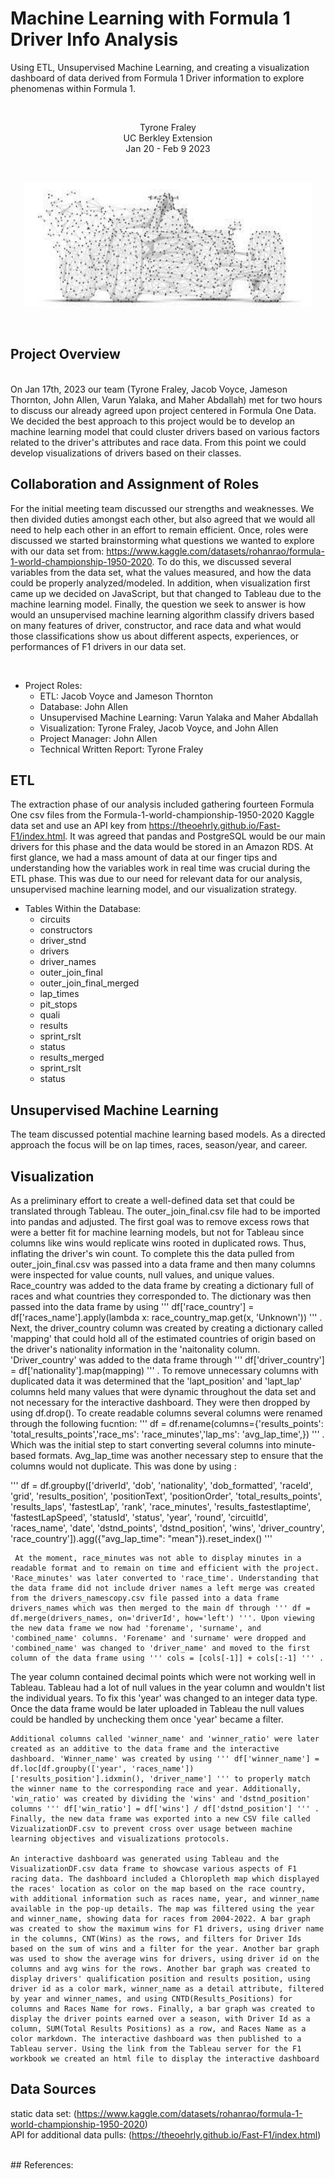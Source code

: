# Machine Learning with Formula 1 Driver Info Analysis
Using ETL, Unsupervised Machine Learning, and creating a visualization dashboard of data derived from Formula 1 Driver information to explore phenomenas within Formula 1.  

<br/>
<p align="center">Tyrone Fraley<br/>
UC Berkley Extension<br/>
Jan 20 - Feb 9 2023<br/>
<p/>

<br/>
<p align="center">
  <img width="460" height="200" src="Images/formulaonedatapoints.jpeg">
</p>
<br/>

## Project Overview

<br/>
 On Jan 17th, 2023 our team (Tyrone Fraley, Jacob Voyce, Jameson Thornton, John Allen, Varun Yalaka, and Maher Abdallah) met for two hours to discuss our already agreed upon project centered in Formula One Data. We decided the best approach to this project would be to develop an machine learning model that could cluster drivers based on various factors related to the driver's attributes and race data. From this point we could develop visualizations of drivers based on their classes. 
 
 <br/>
 
## Collaboration and Assignment of Roles 

For the initial meeting team discussed our strengths and weaknesses. We then divided duties amongst each other, but also agreed that we would all need to help each other in an effort to remain efficient. Once, roles were discussed we started brainstorming what questions we wanted to explore with our data set from: https://www.kaggle.com/datasets/rohanrao/formula-1-world-championship-1950-2020. To do this, we discussed several variables from the data set, what the values measured, and how the data could be properly analyzed/modeled. In addition, when visualization first came up we decided on JavaScript, but that changed to Tableau due to the machine learning model. Finally, the question we seek to answer is how would an unsupervised machine learning algorithm classify drivers based on many features of driver, constructor, and race data and what would those classifications show us about different aspects, experiences, or performances of F1 drivers in our data set.

<br/>

* Project Roles:
    * ETL: Jacob Voyce and Jameson Thornton
    * Database: John Allen
    * Unsupervised Machine Learning: Varun Yalaka and Maher Abdallah
    * Visualization: Tyrone Fraley, Jacob Voyce, and John Allen
    * Project Manager: John Allen
    * Technical Written Report: Tyrone Fraley 

## ETL

The extraction phase of our analysis included gathering fourteen Formula One csv files from the Formula-1-world-championship-1950-2020 Kaggle data set and use an API key from https://theoehrly.github.io/Fast-F1/index.html. It was agreed that pandas and PostgreSQL would be our main drivers for this phase and the data would be stored in an Amazon RDS. At first glance, we had a mass amount of data at our finger tips and understanding how the variables work in real time was crucial during the ETL phase. This was due to our need for relevant data for our analysis, unsupervised machine learning model, and our visualization strategy. 


* Tables Within the Database:
    * circuits
    * constructors
    * driver_stnd
    * drivers
    * driver_names
    * outer_join_final
    * outer_join_final_merged
    * lap_times
    * pit_stops
    * quali
    * results
    * sprint_rslt
    * status
    * results_merged
    * sprint_rslt
    * status
    
## Unsupervised Machine Learning 

The team discussed potential machine learning based models. As a directed approach the focus will be on lap times, races, season/year, and career.

## Visualization

As a preliminary effort to create a well-defined data set that could be translated through Tableau. The outer_join_final.csv file had to be imported into pandas and adjusted. The first goal was to remove excess rows that were a better fit for machine learning models, but not for Tableau since columns like wins would replicate wins rooted in duplicated rows. Thus, inflating the driver's win count. To complete this the data pulled from outer_join_final.csv was passed into a data frame and then many columns were inspected for value counts, null values, and unique values. Race_country was added to the data frame by creating a dictionary full of races and what countries they corresponded to. The dictionary was then passed into the data frame by using ''' df['race_country'] = df['races_name'].apply(lambda x: race_country_map.get(x, 'Unknown')) ''' . Next, the driver_country column was created by creating a dictionary called 'mapping' that could hold all of the estimated countries of origin based on the driver's nationality information in the 'naitonality column. 'Driver_country' was added to the data frame through ''' df['driver_country'] = df['nationality'].map(mapping) ''' . To remove unnecessary columns with duplicated data it was determined that the 'lapt_position' and 'lapt_lap' columns held many values that were dynamic throughout the data set and not necessary for the interactive dashboard. They were then dropped by using df.drop(). To create readable columns several columns were renamed through the following fucntion: ''' df = df.rename(columns={'results_points': 'total_results_points','race_ms': 'race_minutes','lap_ms': 'avg_lap_time',}) ''' . Which was the initial step to start converting several columns into minute-based formats. Avg_lap_time was another necessary step to ensure that the columns would not duplicate. This was done by using :

''' df = df.groupby(['driverId', 'dob', 'nationality', 'dob_formatted', 'raceId', 'grid',
       'results_position', 'positionText', 'positionOrder',
       'total_results_points', 'results_laps', 'fastestLap', 'rank',
       'race_minutes', 'results_fastestlaptime', 'fastestLapSpeed', 'statusId',
       'status', 'year', 'round', 'circuitId', 'races_name', 'date',
       'dstnd_points', 'dstnd_position', 'wins', 'driver_country',
       'race_country']).agg({"avg_lap_time": "mean"}).reset_index() '''
       
     At the moment, race_minutes was not able to display minutes in a readable format and to remain on time and efficient with the project. 'Race_minutes' was later converted to 'race_time'. Understanding that the data frame did not include driver names a left merge was created from the drivers_namescopy.csv file passed into a data frame drivers_names which was then merged to the main df through ''' df = df.merge(drivers_names, on='driverId', how='left') '''. Upon viewing the new data frame we now had 'forename', 'surname', and 'combined_name' columns. 'Forename' and 'surname' were dropped and 'combined_name' was changed to 'driver_name' and moved to the first column of the data frame using ''' cols = [cols[-1]] + cols[:-1] ''' . 
     
   The year column contained decimal points which were not working well in Tableau. Tableau had a lot of null values in the year column and wouldn't list the individual years. To fix this 'year' was changed to an integer data type. Once the data frame would be later uploaded in Tableau the null values could be handled by unchecking them once 'year' became a filter.
        
    Additional columns called 'winner_name' and 'winner_ratio' were later created as an additive to the data frame and the interactive dashboard. 'Winner_name' was created by using ''' df['winner_name'] = df.loc[df.groupby(['year', 'races_name'])['results_position'].idxmin(), 'driver_name'] ''' to properly match the winner name to the corresponding race and year. Additionally, 'win_ratio' was created by dividing the 'wins' and 'dstnd_position' columns ''' df['win_ratio'] = df['wins'] / df['dstnd_position'] ''' . Finally, the new data frame was exported into a new CSV file called VizualizationDF.csv to prevent cross over usage between machine learning objectives and visualizations protocols.
    
    An interactive dashboard was generated using Tableau and the VisualizationDF.csv data frame to showcase various aspects of F1 racing data. The dashboard included a Chloropleth map which displayed the races' location as color on the map based on the race country, with additional information such as races name, year, and winner_name available in the pop-up details. The map was filtered using the year and winner_name, showing data for races from 2004-2022. A bar graph was created to show the maximum wins for F1 drivers, using driver name in the columns, CNT(Wins) as the rows, and filters for Driver Ids based on the sum of wins and a filter for the year. Another bar graph was used to show the average wins for drivers, using driver id on the columns and avg wins for the rows. Another bar graph was created to display drivers' qualification position and results position, using driver id as a color mark, winner_name as a detail attribute, filtered by year and winner_names, and using CNTD(Results_Positions) for columns and Races Name for rows. Finally, a bar graph was created to display the driver points earned over a season, with Driver Id as a column, SUM(Total Results Positions) as a row, and Races Name as a color markdown. The interactive dashboard was then published to a Tableau server. Using the link from the Tableau server for the F1 workbook we created an html file to display the interactive dashboard
    
    






## Data Sources
static data set: (https://www.kaggle.com/datasets/rohanrao/formula-1-world-championship-1950-2020)  
API for additional data pulls:
(https://theoehrly.github.io/Fast-F1/index.html)


<br/>
## References:
<br/>



